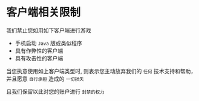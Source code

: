 # 客户端相关限制

我们禁止您如用如下客户端进行游戏  
- 手机启动 ```Java``` 版或类似程序  
- 具有作弊性的客户端  
- 具有攻击性的客户端  

当您执意使用如上客户端类型时, 则表示您主动放弃我们的 ```任何``` 技术支持和帮助，并且愿意 ```自行承担``` 造成的 ```一切损失```  

且我们保留以此对您的账户进行 ```封禁的权力```
